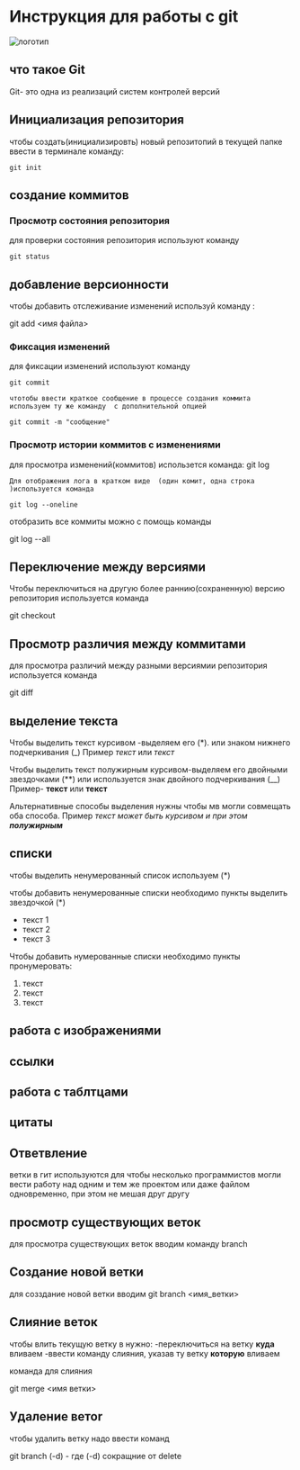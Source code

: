 # **Инструкция для работы с git**

![логотип](geak.jpg)
## что такое Git

Git- это одна из реализаций систем контролей версий

## Инициализация  репозитория

чтобы создать(инициализировть) новый  репозитопий в текущей папке ввести в терминале команду:

    git init

## создание коммитов    

### Просмотр состояния репозитория

для проверки состояния репозитория используют команду 

    git status

## добавление версионности

чтобы добавить отслеживание изменений  используй команду : 

git add <имя файла>

### Фиксация изменений 

для фиксации изменений используют команду 

    git commit

    чтотобы ввести краткое сообщение в процессе создания коммита используем ту же команду  с дополнительной опцией
    
    git commit -m "сообщение"

### Просмотр истории коммитов с изменениями

для просмотра изменений(коммитов) использется команда:
    git log

    Для отображения лога в кратком виде  (один комит, одна строка )используется команда

    git log --oneline

отобразить все коммиты можно с помощь команды

git log --all

## Переключение между версиями

Чтобы переключиться на другую более раннию(сохраненную) версию репозитория используется команда

git checkout 

## Просмотр различия между коммитами

для просмотра различий между разными версиямии репозитория используется команда

git diff

## выделение текста

Чтобы выделить текст курсивом -выделяем его (*). или знаком нижнего подчеркивания (_) Пример *текст* или  _текст_

Чтобы выделить текст полужирным курсивом-выделяем его двойными звездочками (**) или используется знак двойного подчеркивания (__) Пример- **текст** или __текст__

Альтернативные способы выделения нужны чтобы мв могли совмещать оба способа. Пример _текст может быть курсивом и при этом **полужирным**_

## списки
чтобы выделить ненумерованный список используем (*)

чтобы добавить ненумерованные списки необходимо пункты выделить звездочкой (*)
* текст 1
* текст 2
* текст 3

Чтобы добавить нумерованные списки необходимо пункты пронумеровать:
1. текст
2. текст
3. текст

## работа с изображениями

## ссылки

## работа с таблтцами

## цитаты 

## Ответвление

ветки в гит используются для  чтобы несколько программистов могли вести работу над одним и тем же проектом или даже файлом одновременно, при этом не мешая друг другу

## просмотр существующих веток

для просмотра существующих веток вводим команду branch

## Создание новой ветки

для созздание новой ветки вводим git branch <имя_ветки>

## Слияние веток

чтобы влить текущую ветку в нужно: 
-переключиться на ветку **куда** вливаем
-ввести команду слияния, указав ту ветку **которую** вливаем

команда для слияния

git merge <имя ветки>

## Удаление ветоr

 чтобы удалить ветку надо ввести команд

 git branch (-d) - где (-d) сокращние от delete
